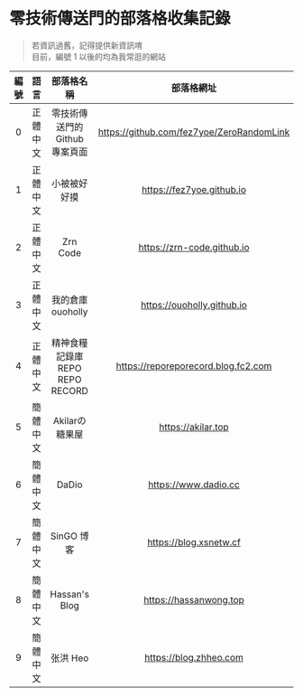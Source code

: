 # 零技術傳送門的部落格收集記錄
> 若資訊過舊，記得提供新資訊唷<br>
> 目前，編號 1 以後的均為我常逛的網站

| 編號 | 語言 | 部落格名稱 | 部落格網址 |
| :---: | :---: | :---: | :---: |
| 0 | 正體中文 | 零技術傳送門的 Github 專案頁面 | https://github.com/fez7yoe/ZeroRandomLink |
| 1 | 正體中文 | 小被被好好摸 | https://fez7yoe.github.io |
| 2 | 正體中文 | Zrn Code | https://zrn-code.github.io |
| 3 | 正體中文 | 我的倉庫 ouoholly | https://ouoholly.github.io |
| 4 | 正體中文 | 精神食糧記錄庫 REPO REPO RECORD | https://reporeporecord.blog.fc2.com |
| 5 | 簡體中文 | Akilarの糖果屋 | https://akilar.top |
| 6 | 簡體中文 | DaDio | https://www.dadio.cc |
| 7 | 簡體中文 | SinGO 博客 | https://blog.xsnetw.cf |
| 8 | 簡體中文 | Hassan's Blog | https://hassanwong.top |
| 9 | 簡體中文 | 张洪 Heo | https://blog.zhheo.com |
